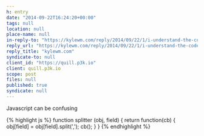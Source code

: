```yaml
---
h: entry
date: "2014-09-22T16:24:20+00:00"
tags: null
location: null
place-name: null
in-reply-to: "https://kylewm.com/reply/2014/09/22/1/i-understand-the-code-but-not-why"
reply_url: "https://kylewm.com/reply/2014/09/22/1/i-understand-the-code-but-not-why"
reply_title: "kylewm.com"
syndicate-to: null
client_id: "https://quill.p3k.io"
client: quill.p3k.io
scope: post
files: null
published: true
syndicate: null
---
```

Javascript can be confusing

{% highlight js %}
function splitter (obj, field) {
  return function(cb) {
    obj[field] = obj[field].split(',');
    cb();
  }
}
{% endhighlight %}
